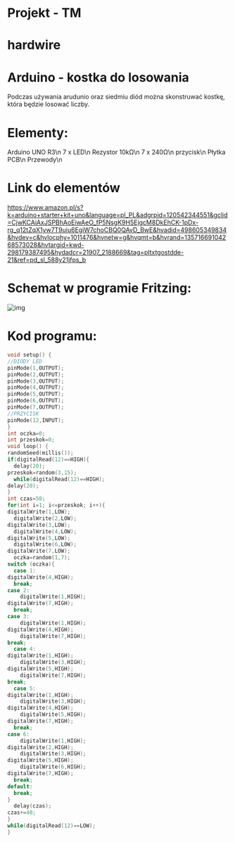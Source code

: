 # Projekt - TM

# hardwire

# Arduino - kostka do losowania

Podczas używania arudunio oraz siedmiu diód można skonstruwać kostkę, która będzie losować liczby.

# Elementy:

Arduino UNO R3\n
7 x LED\n
Rezystor 10kΩ\n
7 x 240Ω\n
przycisk\n
Płytka PCB\n
Przewody\n

# Link do elementów

https://www.amazon.pl/s?k=arduino+starter+kit+uno&language=pl_PL&adgrpid=120542344551&gclid=CjwKCAiAxJSPBhAoEiwAeO_fP5NsgK9H5EjgcM8DkEhCK-1pDx-rg_q12tZqX1yw7T9uiu6EgiW7choCBQ0QAvD_BwE&hvadid=498605349834&hvdev=c&hvlocphy=1011476&hvnetw=g&hvqmt=b&hvrand=13571669104268573028&hvtargid=kwd-298179387495&hydadcr=21907_2188669&tag=pltxtgostdde-21&ref=pd_sl_588y21jfps_b


# Schemat w programie Fritzing:

![img](./Projekt/schemat1.jpg)

# Kod programu:

```cpp
void setup() {
//DIODY LED
pinMode(1,OUTPUT);
pinMode(2,OUTPUT);
pinMode(3,OUTPUT);
pinMode(4,OUTPUT);
pinMode(5,OUTPUT);
pinMode(6,OUTPUT);
pinMode(7,OUTPUT);
//PRZYCISK
pinMode(12,INPUT);
}
int oczka=0;
int przeskok=0;
void loop() {
randomSeed(millis());
if(digitalRead(12)==HIGH){
  delay(20);
przeskok=random(3,15);
  while(digitalRead(12)==HIGH);
delay(20);
}
int czas=50;
for(int i=1; i<=przeskok; i++){
digitalWrite(1,LOW);
  digitalWrite(2,LOW);
digitalWrite(3,LOW);
  digitalWrite(4,LOW);
digitalWrite(5,LOW);
  digitalWrite(6,LOW);
digitalWrite(7,LOW);
  oczka=random(1,7);
switch (oczka){
  case 1:
digitalWrite(4,HIGH);
  break;
case 2:
    digitalWrite(1,HIGH);
digitalWrite(7,HIGH);
  break;
case 3:
    digitalWrite(1,HIGH);
digitalWrite(4,HIGH);
    digitalWrite(7,HIGH);
break;
  case 4:
digitalWrite(1,HIGH);
    digitalWrite(3,HIGH);
digitalWrite(5,HIGH);
    digitalWrite(7,HIGH);
break;
  case 5:
digitalWrite(1,HIGH);
    digitalWrite(3,HIGH);
digitalWrite(4,HIGH);
    digitalWrite(5,HIGH);
digitalWrite(7,HIGH);
  break;
case 6:
    digitalWrite(1,HIGH);
digitalWrite(2,HIGH);
    digitalWrite(3,HIGH);
digitalWrite(5,HIGH);
    digitalWrite(6,HIGH);
digitalWrite(7,HIGH);
  break;
default:
  break;
}
  delay(czas);
czas+=40;
}
while(digitalRead(12)==LOW);
}
```